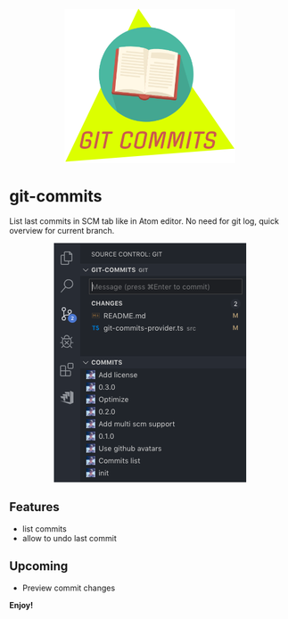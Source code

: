<p align="center">
  <img src="https://raw.githubusercontent.com/Exelord/git-commits/master/icon.png" alt="logo"/>
</p>

# git-commits

List last commits in SCM tab like in Atom editor. No need for git log, quick overview for current branch.

<p align="center">
  <img src="https://raw.githubusercontent.com/Exelord/git-commits/master/example.png" alt="example"/>
</p>

## Features

- list commits
- allow to undo last commit

## Upcoming

- Preview commit changes

**Enjoy!**
